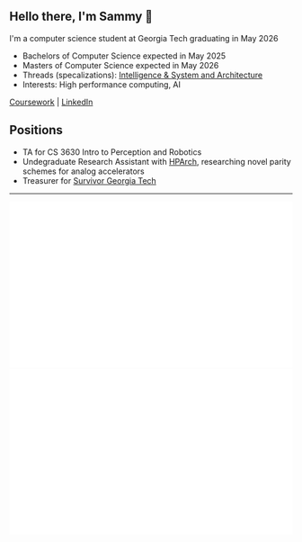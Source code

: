 ## Hello there, I'm Sammy 👋

I'm a computer science student at Georgia Tech graduating in May 2026
- Bachelors of Computer Science expected in May 2025
- Masters of Computer Science expected in May 2026
- Threads (specalizations): [Intelligence & System and Architecture](https://catalog.gatech.edu/programs/systems-architecture-intelligence-computer-science-bs/)
- Interests: High performance computing, AI

[Coursework](https://github.com/VirtualMe64/VirtualMe64/blob/main/coursework.md) | [LinkedIn](https://www.linkedin.com/in/sammytaubman/)

## Positions
- TA for CS 3630 Intro to Perception and Robotics
- Undegraduate Research Assistant with [HPArch](https://sites.gatech.edu/hparch/), researching novel parity schemes for analog accelerators
- Treasurer for [Survivor Georgia Tech](https://sites.gatech.edu/hparch/)

---

<div align="center">
<a>
<img src="https://raw.githubusercontent.com/VirtualMe64/github-stats/master/generated/overview.svg#gh-light-mode-only" />
<img src="https://raw.githubusercontent.com/VirtualMe64/github-stats/master/generated/languages.svg#gh-light-mode-only" />
</a>
</div>
